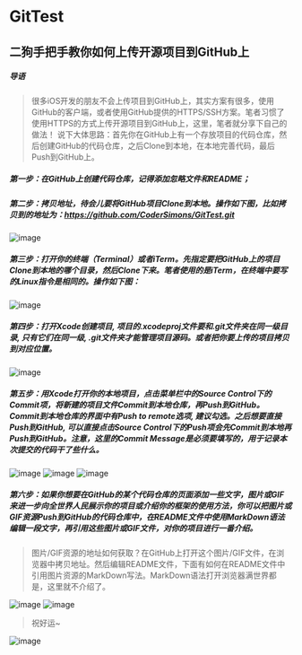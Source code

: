 # GitTest
## 二狗手把手教你如何上传开源项目到GitHub上

##### 导语

> 很多iOS开发的朋友不会上传项目到GitHub上，其实方案有很多，使用GitHub的客户端，或者使用GitHub提供的HTTPS/SSH方案。笔者习惯了使用HTTPS的方式上传开源项目到GitHub上，这里，笔者就分享下自己的做法！
说下大体思路：首先你在GitHub上有一个存放项目的代码仓库，然后创建GitHub的代码仓库，之后Clone到本地，在本地完善代码，最后Push到GitHub上。

##### 第一步：在GitHub上创建代码仓库，记得添加忽略文件和README；

##### 第二步：拷贝地址，待会儿要将GitHub项目Clone到本地。操作如下图，比如拷贝到的地址为：https://github.com/CoderSimons/GitTest.git

![image](https://github.com/CoderSimons/GitTest/blob/master/GitTest/step2.jpg)

##### 第三步：打开你的终端（Terminal）或者iTerm。先指定要把GitHub上的项目Clone到本地的哪个目录，然后Clone下来。笔者使用的是iTerm，在终端中要写的Linux指令是相同的。操作如下图：

![image](https://github.com/CoderSimons/GitTest/blob/master/GitTest/step3.jpg)

##### 第四步：打开Xcode创建项目, 项目的.xcodeproj文件要和.git文件夹在同一级目录, 只有它们在同一级, .git文件夹才能管理项目源码。或者把你要上传的项目拷贝到对应位置。

![image](https://github.com/CoderSimons/GitTest/blob/master/GitTest/step4.jpg)

##### 第五步：用Xcode打开你的本地项目，点击菜单栏中的Source Control下的Commit项，将新建的项目文件Commit到本地仓库，再Push到GitHub。Commit到本地仓库的界面中有Push to remote选项, 建议勾选。之后想要直接Push到GitHub, 可以直接点击Source Control下的Push项会先Commit到本地再Push到GitHub。注意，这里的Commit Message是必须要填写的，用于记录本次提交的代码干了些什么。

![image](https://github.com/CoderSimons/GitTest/blob/master/GitTest/step5_1.jpg)
![image](https://github.com/CoderSimons/GitTest/blob/master/GitTest/step5_2.jpg)
![image](https://github.com/CoderSimons/GitTest/blob/master/GitTest/step5_3.jpg)

##### 第六步：如果你想要在GitHub的某个代码仓库的页面添加一些文字，图片或GIF来进一步向全世界人民展示你的项目或介绍你的框架的使用方法，你可以把图片或GIF资源Push到GitHub的代码仓库中，在README文件中使用MarkDown语法编辑一段文字，再引用这些图片或GIF文件，对你的项目进行一番介绍。

> 图片/GIF资源的地址如何获取？在GitHub上打开这个图片/GIF文件，在浏览器中拷贝地址。然后编辑README文件，下面有如何在README文件中引用图片资源的MarkDown写法。MarkDown语法打开浏览器满世界都是，这里就不介绍了。

![image](https://github.com/CoderSimons/GitTest/blob/master/GitTest/step6_1.jpg)
![image](https://github.com/CoderSimons/GitTest/blob/master/GitTest/step6_2.jpg)

> 祝好运~

![image](https://github.com/CoderSimons/GitTest/blob/master/GitTest/Icon.JPG)
